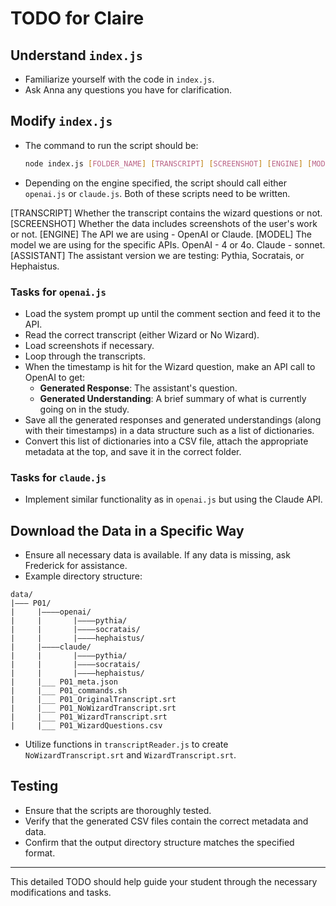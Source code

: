 # TODO for Claire

## Understand `index.js`
- Familiarize yourself with the code in `index.js`.
- Ask Anna any questions you have for clarification.

## Modify `index.js`

- The command to run the script should be:
  ```bash
  node index.js [FOLDER_NAME] [TRANSCRIPT] [SCREENSHOT] [ENGINE] [MODEL] [ASSISTANT]
  ```

- Depending on the engine specified, the script should call either `openai.js` or `claude.js`. Both of these scripts need to be written.

[TRANSCRIPT] Whether the transcript contains the wizard questions or not. 
[SCREENSHOT] Whether the data includes screenshots of the user's work or not. 
[ENGINE] The API we are using - OpenAI or Claude.
[MODEL] The model we are using for the specific APIs. OpenAI - 4 or 4o. Claude - sonnet.
[ASSISTANT] The assistant version we are testing: Pythia, Socratais, or Hephaistus. 

### Tasks for `openai.js`

- Load the system prompt up until the comment section and feed it to the API.
- Read the correct transcript (either Wizard or No Wizard).
- Load screenshots if necessary.
- Loop through the transcripts.
- When the timestamp is hit for the Wizard question, make an API call to OpenAI to get:
  - **Generated Response**: The assistant's question.
  - **Generated Understanding**: A brief summary of what is currently going on in the study.
- Save all the generated responses and generated understandings (along with their timestamps) in a data structure such as a list of dictionaries.
- Convert this list of dictionaries into a CSV file, attach the appropriate metadata at the top, and save it in the correct folder.

### Tasks for `claude.js`

- Implement similar functionality as in `openai.js` but using the Claude API.

## Download the Data in a Specific Way

- Ensure all necessary data is available. If any data is missing, ask Frederick for assistance.
- Example directory structure:

```plaintext
data/
|——— P01/
|     |————openai/
|     |       |————pythia/
|     |       |————socratais/
|     |       |————hephaistus/
|     |————claude/
|     |       |————pythia/
|     |       |————socratais/
|     |       |————hephaistus/
|     |___ P01_meta.json
|     |___ P01_commands.sh
|     |___ P01_OriginalTranscript.srt
|     |___ P01_NoWizardTranscript.srt
|     |___ P01_WizardTranscript.srt
|     |___ P01_WizardQuestions.csv
```

- Utilize functions in `transcriptReader.js` to create `NoWizardTranscript.srt` and `WizardTranscript.srt`.

## Testing

- Ensure that the scripts are thoroughly tested.
- Verify that the generated CSV files contain the correct metadata and data.
- Confirm that the output directory structure matches the specified format.

---

This detailed TODO should help guide your student through the necessary modifications and tasks.